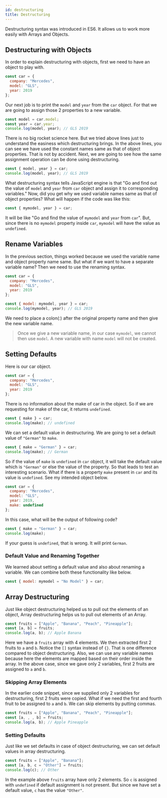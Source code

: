 ```yaml
---
id: destructuring
title: Destructuring
---
```


Destructuring syntax was introduced in ES6. It allows us to work more easily with Arrays and Objects.

## Destructuring with Objects

In order to explain destructuring with objects, first we need to have an object to play with.

```javascript
const car = {
  company: "Mercedes",
  model: "GLS",
  year: 2019
};
```

Our next job is to print the `model` and `year` from the `car` object. For that we are going to assign those 2 properties to a new variable.

```javascript
const model = car.model;
const year = car.year;
console.log(model, year); // GLS 2019
```

There is no big rocket science here. But we tried above lines just to understand the easiness which destructuring brings. In the above lines, you can see we have used the constant names same as that of object properties. That is not by accident. Next, we are going to see how the same assignment operation can be done using destructuring.

```javascript
const { model, year } = car;
console.log(model, year); // GLS 2019
```

What destructuring syntax tells JavaScript engine is that "Go and find out the value of `model` and `year` from `car` object and assign it to corresponding variables." Now, did you get why we used variable names same as that of object properties? What will happen if the code was like this:

```javascript
const { mymodel, year } = car;
```

It will be like "Go and find the value of `mymodel` and `year` from `car`". But, since there is no `mymodel` property inside `car`, `mymodel` will have the value as `undefined`.

## Rename Variables

In the previous section, things worked because we used the variable name and object property name same. But what if we want to have a separate variable name? Then we need to use the renaming syntax.

```javascript
const car = {
  company: "Mercedes",
  model: "GLS",
  year: 2019
};

const { model: mymodel, year } = car;
console.log(mymodel, year); // GLS 2019
```

We need to place a colon(:) after the original property name and then give the new variable name.

> Once we give a new variable name, in our case `mymodel`, we cannot then use `model`. A new variable with name `model` will not be created.

## Setting Defaults

Here is our car object.

```javascript
const car = {
  company: "Mercedes",
  model: "GLS",
  year: 2019
};
```

There is no information about the make of car in the object. So if we are requesting for make of the car, it returns `undefined`.

```javascript
const { make } = car;
console.log(make); // undefined
```

We can set a default value in destructuring. We are going to set a default value of `"German"` to `make`.

```javascript
const { make = "German" } = car;
console.log(make); // German
```

So if the value of `make` is `undefined` in `car` object, it will take the default value which is `"German"` or else the value of the property. So that leads to test an interesting scenario. What if there is a property `make` present in `car` and its value is `undefined`. See my intended object below.

```javascript
const car = {
  company: "Mercedes",
  model: "GLS",
  year: 2019,
  make: undefined
};
```

In this case, what will be the output of following code?

```javascript
const { make = "German" } = car;
console.log(make);
```

If your guess is `undefined`, that is wrong. It will print `German`.

### Default Value and Renaming Together

We learned about setting a default value and also about renaming a variable. We can combine both these functionality like below.

```javascript
const { model: mymodel = "No Model" } = car;
```

## Array Destructuring

Just like object destructuring helped us to pull out the elements of an object, Array destructuring helps us to pull out elements of an Array.

```javascript
const fruits = ["Apple", "Banana", "Peach", "Pineapple"];
const [a, b] = fruits;
console.log(a, b); // Apple Banana
```

Here we have a `fruits` array with 4 elements. We then extracted first 2 fruits to `a` and `b`. Notice the `[]` syntax instead of `{}`. That is one difference compared to object destructuring. Also, we can use any variable names because here the elements are mapped based on their order inside the array. In the above case, since we gave only 2 variables, first 2 fruits are assigned to `a` and `b`.

### Skipping Array Elements

In the earlier code snippet, since we supplied only 2 variables for destructuring, first 2 fruits were copied. What if we need the first and fourth fruit to be assigned to `a` and `b`. We can skip elements by putting commas.

```javascript
const fruits = ["Apple", "Banana", "Peach", "Pineapple"];
const [a, , , b] = fruits;
console.log(a, b); // Apple Pineapple
```

### Setting Defaults

Just like we set defaults in case of object destructuring, we can set default values in array destructuring.

```javascript
const fruits = ["Apple", "Banana"];
const [a, b, c = "Other"] = fruits;
console.log(c); // Other
```

In the example above `fruits` array have only 2 elements. So `c` is assigned with `undefined` if default assignment is not present. But since we have set a default value, `c` has the value `"Other"`.
